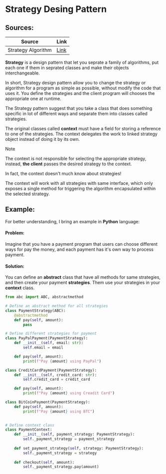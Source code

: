 # Strategy Desing Pattern

## Sources:

| Source | Link |
| --- | --- |
| Strategy Algorithm | [Link](https://refactoring.guru/design-patterns/strategy) |

**Strategy** is a design pattern that let you seprate a family of algorithms, put each one if them in seprated classes and make their objects interchangeable.

In short, Strategy design pattern allow you to change the strategy or algorithm for a program as simple as possible, without modify the code that uses it.
You define the strategies and the client program will chooses the appropriate one at runtime.

The Strategy pattern suggest that you take a class that does something specific in lot of different ways and separate them into classes called strategies.

The original classes called **context** must have a field for storing a reference to one of the strategies. The context delegates the work to linked strategy object instead of doing it by its own.

> [!NOTE]
> The context is not responsible for selecting the appropriate strategy, instead, **the client** passes the desired strategy to the context. 
>
> In fact, the context doesn't much know about strategies!
>
> The context will work with all strategies with same interface, which only exposes a single method for triggering the algorithm encapsulated within the selected strategy.

## Example:
For better understanding, I bring an example in **Python** language:

#### Problem:

Imagine that you have a payment program that users can choose different ways for pay the money, and each payment has it's own way to process payment.

#### Solution:

You can define an **abstract** class that have all methods for same strategies, and then create your payment **strategies**. Them use your strategies in your **context** class.

```python
from abc import ABC, abstractmethod

# Define an abstract method for all strategies
class PaymentStrategy(ABC):
    @abstractmethod
    def pay(self, amount):
        pass

# Define different strategies for payment
class PayPalPayment(PaymentStrategy):
    def __init__(self, email: str):
        self.email = email

    def pay(self, amount):
        print(f"Pay {amount} using PayPal")

class CreditCardPayment(PaymentStrategy):
    def __init__(self, credit_card: str):
        self.credit_card = credit_card

    def pay(self, amount):
        print(f"Pay {amount} using Creadit Card")

class BitCoinPayment(PaymentStrategy):
    def pay(self, amount):
        print(f"Pay {amount} using BTC")
    

# Define context class
class PaymentContext:
    def __init__(self, payment_strategy: PaymentStrategy):
        self._payment_strategy = payment_strategy
    
    def set_payment_strategy(self, strategy: PaymentStrategy):
        self._payment_strategy = strategy
    
    def checkout(self, amount):
        self._payment_strategy.pay(amount)
```